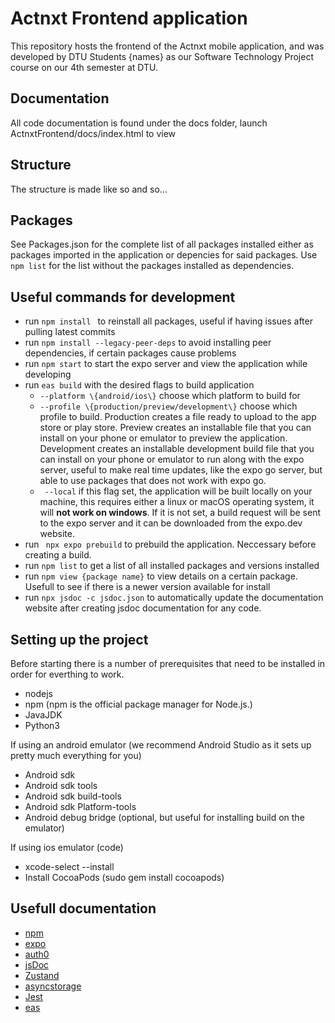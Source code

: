 # Actnxt Frontend application
This repository hosts the frontend of the Actnxt mobile application, and was developed by DTU Students \{names\} as our Software Technology Project course on our 4th semester at DTU.
## Documentation
All code documentation is found under the docs folder, launch ActnxtFrontend/docs/index.html to view
## Structure
The structure is made like so and so...
## Packages
See Packages.json for the complete list of all packages installed either as packages imported in the application or depencies for said packages.
Use ```npm list``` for the list without the packages installed as dependencies.
## Useful commands for development
- run ```npm install ``` to reinstall all packages, useful if having issues after pulling latest commits
- run ```npm install --legacy-peer-deps``` to avoid installing peer dependencies, if certain packages cause problems
- run ```npm start``` to start the expo server and view the application while developing
- run ```eas build``` with the desired flags to build application
  - ```--platform \{android/ios\}``` choose which platform to build for
  - ```--profile \{production/preview/development\}``` choose which profile to build. Production creates a file ready to upload to the app store or play store. Preview creates an installable file that you can install on your phone or emulator to preview the application. Development creates an installable development build file that you can install on your phone or emulator to run along with the expo server, useful to make real time updates, like the expo go server, but able to use packages that does not work with expo go.
  - ``` --local``` if this flag set, the application will be built locally on your machine, this requires either a linux or macOS operating system, it will **not work on windows**. If it is not set, a build request will be sent to the expo server and it can be downloaded from the expo.dev website.
- run ``` npx expo prebuild``` to prebuild the application. Neccessary before creating a build.
- run ```npm list``` to get a list of all installed packages and versions installed
- run ```npm view {package name}``` to view details on a certain package. Usefull to see if there is a newer version available for install
- run ```npx jsdoc -c jsdoc.json``` to automatically update the documentation website after creating jsdoc documentation for any code.

## Setting up the project
Before starting there is a number of prerequisites that need to be installed in order for everthing to work.
- nodejs
- npm (npm is the official package manager for Node.js.)
- JavaJDK 
- Python3
  
If using an android emulator (we recommend Android Studio as it sets up pretty much everything for you)
- Android sdk
- Android sdk tools
- Android sdk build-tools
- Android sdk Platform-tools
- Android debug bridge (optional, but useful for installing build on the emulator)
  
If using ios emulator (code)
- xcode-select --install
- Install CocoaPods (sudo gem install cocoapods)

## Usefull documentation
- [npm](https://docs.npmjs.com/)
- [expo](https://docs.expo.dev/)
- [auth0](<auth0.com/docs#:~:text=Learn about Auth0>)
- [jsDoc](https://jsdoc.app/)
- [Zustand](https://zustand.docs.pmnd.rs/getting-started/introduction)
- [asyncstorage](https://reactnative.dev/docs/asyncstorage)
- [Jest](https://jestjs.io/docs/getting-started)
- [eas](https://docs.expo.dev/eas/)
